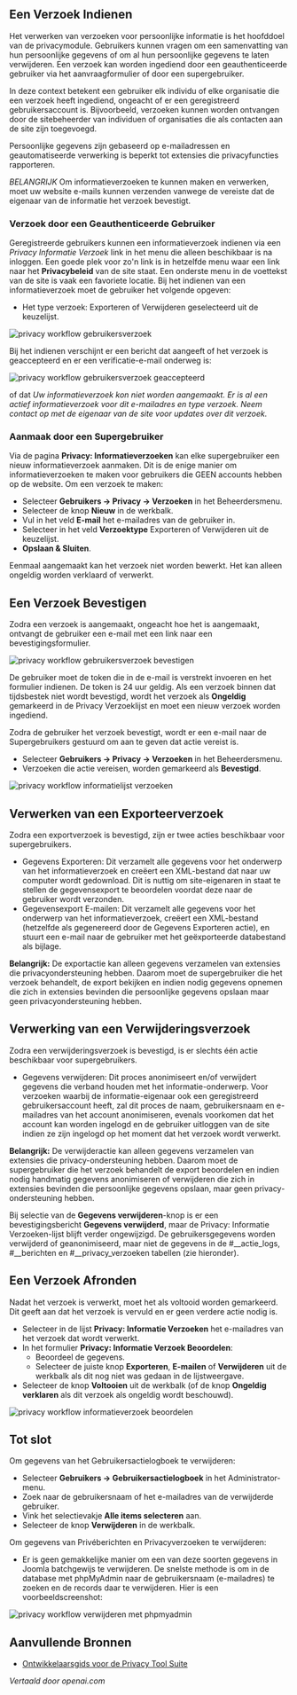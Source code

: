 <!-- Filename: J4.x:Privacy_Workflow / Display title: Privacy Workflow  -->

## Een Verzoek Indienen

Het verwerken van verzoeken voor persoonlijke informatie is het hoofddoel van de privacymodule. Gebruikers kunnen vragen om een samenvatting van hun persoonlijke gegevens of om al hun persoonlijke gegevens te laten verwijderen. Een verzoek kan worden ingediend door een geauthenticeerde gebruiker via het aanvraagformulier of door een supergebruiker.

In deze context betekent een gebruiker elk individu of elke organisatie die een verzoek heeft ingediend, ongeacht of er een geregistreerd gebruikersaccount is. Bijvoorbeeld, verzoeken kunnen worden ontvangen door de sitebeheerder van individuen of organisaties die als contacten aan de site zijn toegevoegd.

Persoonlijke gegevens zijn gebaseerd op e-mailadressen en geautomatiseerde verwerking is beperkt tot extensies die privacyfuncties rapporteren.

*BELANGRIJK* Om informatieverzoeken te kunnen maken en verwerken, moet uw website e-mails kunnen verzenden vanwege de vereiste dat de eigenaar van de informatie het verzoek bevestigt.

### Verzoek door een Geauthenticeerde Gebruiker

Geregistreerde gebruikers kunnen een informatieverzoek indienen via een *Privacy Informatie Verzoek* link in het menu die alleen beschikbaar is na inloggen. Een goede plek voor zo'n link is in hetzelfde menu waar een link naar het **Privacybeleid** van de site staat. Een onderste menu in de voettekst van de site is vaak een favoriete locatie. Bij het indienen van een informatieverzoek moet de gebruiker het volgende opgeven:

- Het type verzoek: Exporteren of Verwijderen geselecteerd uit de keuzelijst.

![privacy workflow gebruikersverzoek](../../../en/images/privacy/privacy-workflow-user-request.png)

Bij het indienen verschijnt er een bericht dat aangeeft of het verzoek is geaccepteerd en er een verificatie-e-mail onderweg is:

![privacy workflow gebruikersverzoek geaccepteerd](../../../en/images/privacy/privacy-workflow-user-request-accepted.png)

of dat *Uw informatieverzoek kon niet worden aangemaakt. Er is al een actief informatieverzoek voor dit e-mailadres en type verzoek. Neem contact op met de eigenaar van de site voor updates over dit verzoek.*

### Aanmaak door een Supergebruiker

Via de pagina **Privacy: Informatieverzoeken** kan elke supergebruiker een nieuw informatieverzoek aanmaken. Dit is de enige manier om informatieverzoeken te maken voor gebruikers die GEEN accounts hebben op de website. Om een verzoek te maken:

- Selecteer **Gebruikers → Privacy → Verzoeken** in het Beheerdersmenu.
- Selecteer de knop **Nieuw** in de werkbalk.
- Vul in het veld **E-mail** het e-mailadres van de gebruiker in.
- Selecteer in het veld **Verzoektype** Exporteren of Verwijderen uit de keuzelijst.
- **Opslaan & Sluiten**.

Eenmaal aangemaakt kan het verzoek niet worden bewerkt. Het kan alleen ongeldig worden verklaard of verwerkt.

## Een Verzoek Bevestigen

Zodra een verzoek is aangemaakt, ongeacht hoe het is aangemaakt, ontvangt de gebruiker een e-mail met een link naar een bevestigingsformulier.

![privacy workflow gebruikersverzoek bevestigen](../../../en/images/privacy/privacy-workflow-user-request-confirm.png)

De gebruiker moet de token die in de e-mail is verstrekt invoeren en het formulier indienen. De token is 24 uur geldig. Als een verzoek binnen dat tijdsbestek niet wordt bevestigd, wordt het verzoek als **Ongeldig** gemarkeerd in de Privacy Verzoeklijst en moet een nieuw verzoek worden ingediend.

Zodra de gebruiker het verzoek bevestigt, wordt er een e-mail naar de Supergebruikers gestuurd om aan te geven dat actie vereist is.

- Selecteer **Gebruikers → Privacy → Verzoeken** in het Beheerdersmenu.
- Verzoeken die actie vereisen, worden gemarkeerd als **Bevestigd**.

![privacy workflow informatielijst verzoeken](../../../en/images/privacy/privacy-workflow-information-requests-list.png)

## Verwerken van een Exporteerverzoek

Zodra een exportverzoek is bevestigd, zijn er twee acties beschikbaar voor supergebruikers.

- Gegevens Exporteren: Dit verzamelt alle gegevens voor het onderwerp van het informatieverzoek en creëert een XML-bestand dat naar uw computer wordt gedownload. Dit is nuttig om site-eigenaren in staat te stellen de gegevensexport te beoordelen voordat deze naar de gebruiker wordt verzonden.
- Gegevensexport E-mailen: Dit verzamelt alle gegevens voor het onderwerp van het informatieverzoek, creëert een XML-bestand (hetzelfde als gegenereerd door de Gegevens Exporteren actie), en stuurt een e-mail naar de gebruiker met het geëxporteerde databestand als bijlage.

**Belangrijk:** De exportactie kan alleen gegevens verzamelen van extensies die privacyondersteuning hebben. Daarom moet de supergebruiker die het verzoek behandelt, de export bekijken en indien nodig gegevens opnemen die zich in extensies bevinden die persoonlijke gegevens opslaan maar geen privacyondersteuning hebben.

## Verwerking van een Verwijderingsverzoek

Zodra een verwijderingsverzoek is bevestigd, is er slechts één actie beschikbaar voor supergebruikers.

- Gegevens verwijderen: Dit proces anonimiseert en/of verwijdert gegevens die verband houden met het informatie-onderwerp. Voor verzoeken waarbij de informatie-eigenaar ook een geregistreerd gebruikersaccount heeft, zal dit proces de naam, gebruikersnaam en e-mailadres van het account anonimiseren, evenals voorkomen dat het account kan worden ingelogd en de gebruiker uitloggen van de site indien ze zijn ingelogd op het moment dat het verzoek wordt verwerkt.

**Belangrijk:** De verwijderactie kan alleen gegevens verzamelen van extensies die privacy-ondersteuning hebben. Daarom moet de supergebruiker die het verzoek behandelt de export beoordelen en indien nodig handmatig gegevens anonimiseren of verwijderen die zich in extensies bevinden die persoonlijke gegevens opslaan, maar geen privacy-ondersteuning hebben.

Bij selectie van de **Gegevens verwijderen**-knop is er een bevestigingsbericht **Gegevens verwijderd**, maar de Privacy: Informatie Verzoeken-lijst blijft verder ongewijzigd. De gebruikersgegevens worden verwijderd of geanonimiseerd, maar niet de gegevens in de \#\_\_actie_logs, \#\_\_berichten en \#\_\_privacy_verzoeken tabellen (zie hieronder).

## Een Verzoek Afronden

Nadat het verzoek is verwerkt, moet het als voltooid worden gemarkeerd. Dit geeft aan dat het verzoek is vervuld en er geen verdere actie nodig is.

- Selecteer in de lijst **Privacy: Informatie Verzoeken** het e-mailadres van het verzoek dat wordt verwerkt.
- In het formulier **Privacy: Informatie Verzoek Beoordelen**:
  - Beoordeel de gegevens.
  - Selecteer de juiste knop **Exporteren**, **E-mailen** of **Verwijderen** uit de werkbalk als dit nog niet was gedaan in de lijstweergave.
- Selecteer de knop **Voltooien** uit de werkbalk (of de knop **Ongeldig verklaren** als dit verzoek als ongeldig wordt beschouwd).

![privacy workflow informatieverzoek beoordelen](../../../en/images/privacy/privacy-workflow-review-information-request.png)

## Tot slot

Om gegevens van het Gebruikersactielogboek te verwijderen:

- Selecteer **Gebruikers → Gebruikersactielogboek** in het Administrator-menu.
- Zoek naar de gebruikersnaam of het e-mailadres van de verwijderde gebruiker.
- Vink het selectievakje **Alle items selecteren** aan.
- Selecteer de knop **Verwijderen** in de werkbalk.

Om gegevens van Privéberichten en Privacyverzoeken te verwijderen:

- Er is geen gemakkelijke manier om een van deze soorten gegevens in Joomla
  batchgewijs te verwijderen. De snelste methode is om in de database met phpMyAdmin
  naar de gebruikersnaam (e-mailadres) te zoeken en de records daar te verwijderen. Hier is een voorbeeldscreenshot:

![privacy workflow verwijderen met phpmyadmin](../../../en/images/privacy/privacy-workflow-delete-with-phpmyadmin.png)

## Aanvullende Bronnen

-  [Ontwikkelaarsgids voor de Privacy Tool Suite](https://docs.joomla.org/Special:MyLanguage/J3.x:Integrate_Extensions_with_the_Privacy_Component)

*Vertaald door openai.com*

